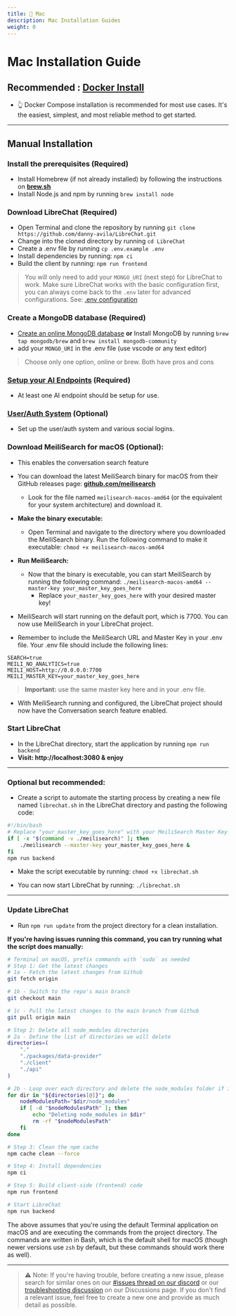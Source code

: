 ```yaml
---
title: 🍎 Mac
description: Mac Installation Guides
weight: 0
---
```


# Mac Installation Guide

## **Recommended : [Docker Install](docker_compose_install.md)**

- 👆 Docker Compose installation is recommended for most use cases. It's the easiest, simplest, and most reliable method to get started.

---

## **Manual Installation**

### Install the prerequisites (Required)

- Install Homebrew (if not already installed) by following the instructions on **[brew.sh](https://brew.sh/)**
- Install Node.js and npm by running `brew install node`

### Download LibreChat (Required)

- Open Terminal and clone the repository by running `git clone https://github.com/danny-avila/LibreChat.git`
- Change into the cloned directory by running `cd LibreChat`
- Create a .env file by running `cp .env.example .env`
- Install dependencies by running: `npm ci`
- Build the client by running: `npm run frontend`

> You will only need to add your `MONGO_URI` (next step) for LibreChat to work. Make sure LibreChat works with the basic configuration first, you can always come back to the `.env` later for advanced configurations. See: [.env configuration](../configuration/dotenv.md)

### Create a MongoDB database (Required)

- [Create an online MongoDB database](../configuration/mongodb.md) **or** Install MongoDB by running `brew tap mongodb/brew` and `brew install mongodb-community`
- add your `MONGO_URI` in the .env file (use vscode or any text editor)

> Choose only one option, online or brew. Both have pros and cons

### [Setup your AI Endpoints](../configuration/ai_setup.md) (Required)

- At least one AI endpoint should be setup for use.

### [User/Auth System](../configuration/user_auth_system.md) (Optional)

- Set up the user/auth system and various social logins.

### **Download MeiliSearch for macOS (Optional):**

- This enables the conversation search feature
- You can download the latest MeiliSearch binary for macOS from their GitHub releases page: **[github.com/meilisearch](https://github.com/meilisearch/meilisearch/releases)**

  - Look for the file named `meilisearch-macos-amd64` (or the equivalent for your system architecture) and download it.

- **Make the binary executable:**

  - Open Terminal and navigate to the directory where you downloaded the MeiliSearch binary. Run the following command to make it executable: `chmod +x meilisearch-macos-amd64`

- **Run MeiliSearch:**

  - Now that the binary is executable, you can start MeiliSearch by running the following command: `./meilisearch-macos-amd64 --master-key your_master_key_goes_here`
    - Replace `your_master_key_goes_here` with your desired master key!

- MeiliSearch will start running on the default port, which is 7700. You can now use MeiliSearch in your LibreChat project.

- Remember to include the MeiliSearch URL and Master Key in your .env file. Your .env file should include the following lines:

```
SEARCH=true
MEILI_NO_ANALYTICS=true
MEILI_HOST=http://0.0.0.0:7700
MEILI_MASTER_KEY=your_master_key_goes_here
```

> **Important:** use the same master key here and in your .env file.

- With MeiliSearch running and configured, the LibreChat project should now have the Conversation search feature enabled.

### Start LibreChat

- In the LibreChat directory, start the application by running `npm run backend`
- **Visit: http://localhost:3080 & enjoy**

---

### Optional but recommended:

- Create a script to automate the starting process by creating a new file named `librechat.sh` in the LibreChat directory and pasting the following code:

```bash title="librechat.sh"
#!/bin/bash
# Replace "your_master_key_goes_here" with your MeiliSearch Master Key
if [ -x "$(command -v ./meilisearch)" ]; then
    ./meilisearch --master-key your_master_key_goes_here &
fi
npm run backend
```

- Make the script executable by running: `chmod +x librechat.sh`

- You can now start LibreChat by running: `./librechat.sh`

---

### Update LibreChat

- Run `npm run update` from the project directory for a clean installation.

**If you're having issues running this command, you can try running what the script does manually:**

```bash
# Terminal on macOS, prefix commands with `sudo` as needed
# Step 1: Get the latest changes
# 1a - Fetch the latest changes from Github
git fetch origin

# 1b - Switch to the repo's main branch
git checkout main

# 1c - Pull the latest changes to the main branch from Github
git pull origin main

# Step 2: Delete all node_modules directories
# 2a - Define the list of directories we will delete
directories=(
    "."
    "./packages/data-provider"
    "./client"
    "./api"
)

# 2b - Loop over each directory and delete the node_modules folder if it exists
for dir in "${directories[@]}"; do
    nodeModulesPath="$dir/node_modules"
    if [ -d "$nodeModulesPath" ]; then
        echo "Deleting node_modules in $dir"
        rm -rf "$nodeModulesPath"
    fi
done

# Step 3: Clean the npm cache
npm cache clean --force

# Step 4: Install dependencies
npm ci

# Step 5: Build client-side (frontend) code
npm run frontend

# Start LibreChat
npm run backend
```

The above assumes that you're using the default Terminal application on macOS and are executing the commands from the project directory. The commands are written in Bash, which is the default shell for macOS (though newer versions use `zsh` by default, but these commands should work there as well).

---

> ⚠️ Note: If you're having trouble, before creating a new issue, please search for similar ones on our [#issues thread on our discord](https://discord.librechat.ai) or our [troubleshooting discussion](https://github.com/danny-avila/LibreChat/discussions/categories/troubleshooting) on our Discussions page. If you don't find a relevant issue, feel free to create a new one and provide as much detail as possible.
